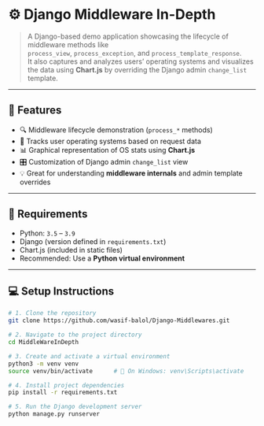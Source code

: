 # ⚙️ Django Middleware In-Depth

> A Django-based demo application showcasing the lifecycle of middleware methods like  
> `process_view`, `process_exception`, and `process_template_response`.  
> It also captures and analyzes users’ operating systems and visualizes the data using **Chart.js** by overriding the Django admin `change_list` template.

---

## 🚀 Features

- 🔍 Middleware lifecycle demonstration (`process_*` methods)
- 👤 Tracks user operating systems based on request data
- 📊 Graphical representation of OS stats using **Chart.js**
- 🎛️ Customization of Django admin `change_list` view
- 💡 Great for understanding **middleware internals** and admin template overrides

---

## 🧰 Requirements

- Python: `3.5` – `3.9`
- Django (version defined in `requirements.txt`)
- Chart.js (included in static files)
- Recommended: Use a **Python virtual environment**

---

## 💻 Setup Instructions

```bash
# 1. Clone the repository
git clone https://github.com/wasif-balol/Django-Middlewares.git

# 2. Navigate to the project directory
cd MiddleWareInDepth

# 3. Create and activate a virtual environment
python3 -m venv venv
source venv/bin/activate      # 📌 On Windows: venv\Scripts\activate

# 4. Install project dependencies
pip install -r requirements.txt

# 5. Run the Django development server
python manage.py runserver
